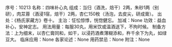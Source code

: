 序号：10213
名称：四味补心丸
组成：当归（酒洗，焙干）2两，朱砂1两（别研），肉苁蓉（酒浸1宿，焙干）2两，杏仁150枚（汤泡，去皮尖，研成膏）。
出处：《杨氏家藏方》卷十。
主治：怔忪惊悸，恍惚健忘。
加减：None
功效：益血补心，安神定志。
用法用量：每服30丸，用米饮或温酒送下，不拘时候。
制备方法：上为细末，以杏仁膏同和，如干，以浸药酒煮薄糊添和，杵千余下为丸，如绿豆大。
临床应用：None
各家论述：None
用药禁忌：None
附注：None
